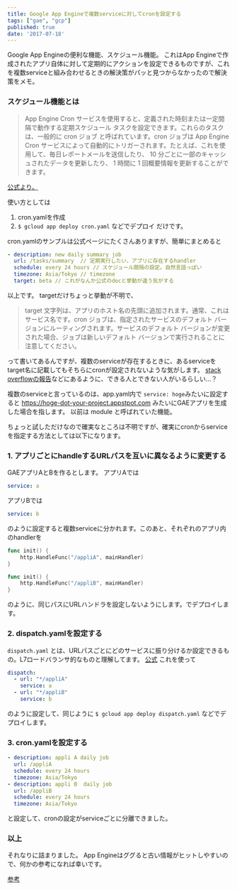 ```yaml
---
title: Google App Engineで複数serviceに対してcronを設定する
tags: ["gae", "gcp"]
published: true
date: '2017-07-18'
---
```



Google App Engineの便利な機能、スケジュール機能。
これはApp Engineで作成されたアプリ自体に対して定期的にアクションを設定できるものですが、これを複数serviceと組み合わせるときの解決策がパッと見つからなかったので解決策をメモ。

### スケジュール機能とは

>App Engine Cron サービスを使用すると、定義された時刻または一定間隔で動作する定期スケジュール タスクを設定できます。これらのタスクは、一般的に cron ジョブ と呼ばれています。cron ジョブは App Engine Cron サービスによって自動的にトリガーされます。たとえば、これを使用して、毎日レポートメールを送信したり、 10 分ごとに一部のキャッシュされたデータを更新したり、 1 時間に 1 回概要情報を更新することができます。

[公式より。](https://cloud.google.com/appengine/docs/flexible/nodejs/scheduling-jobs-with-cron-yaml?hl=ja)

使い方としては
1. cron.yamlを作成
1. `$ gcloud app deploy cron.yaml` などでデプロイ
だけです。

cron.yamlのサンプルは公式ページにたくさんありますが、簡単にまとめると

```yaml
- description: new daily summary job
  url: /tasks/summary  // 定期実行したい、アプリに存在するhandler
  schedule: every 24 hours // スケジュール間隔の設定。自然言語っぽい
  timezone: Asia/Tokyo // timezone
  target: beta // これがなんか公式のdocと挙動が違う気がする
```

以上です。 targetだけちょっと挙動が不明で、

>target 文字列は、アプリのホスト名の先頭に追加されます。通常、これはサービス名です。cron ジョブは、指定されたサービスのデフォルト バージョンにルーティングされます。サービスのデフォルト バージョンが変更された場合、ジョブは新しいデフォルト バージョンで実行されることに注意してください。

って書いてあるんですが、複数のserviceが存在するときに、あるserviceをtarget名に記載してもそちらにcronが設定されないような気がします。
[stack overflowの報告](https://stackoverflow.com/questions/18162798/how-do-i-make-cron-work-with-a-specific-app-engine-module)などにあるように、できる人とできない人がいるらしい…？

複数のserviceと言っているのは、app.yaml内で `service: hoge`みたいに設定すると https://hoge-dot-your-project.appstpot.com みたいにGAEアプリを生成した場合を指します。
以前は module と呼ばれていた機能。

ちょっと試しただけなので確実なところは不明ですが、確実にcronからserviceを指定する方法としては以下になります。

### 1\. アプリごとにhandleするURLパスを互いに異なるように変更する

GAEアプリAとBを作るとします。
アプリAでは

```yaml
service: a
```

アプリBでは

```yaml
service: b
```

のように設定すると複数serviceに分かれます。このあと、それぞれのアプリ内のhandlerを

```go
func init() {
    http.HandleFunc("/appliA", mainHandler)
}
```

```go
func init() {
    http.HandleFunc("/appliB", mainHandler)
}
```

のように、同じパスにURLハンドラを設定しないようにします。でデプロイします。

### 2\. dispatch.yamlを設定する

`dispatch.yaml` とは、URLパスごとにどのサービスに振り分けるか設定できるもの。L7ロードバランサ的なものと理解してます。
[公式](https://cloud.google.com/appengine/docs/standard/python/how-requests-are-routed#routing_via_url)
これを使って

```yaml
dispatch:
  - url: "*/appliA"
    service: a
  - url: "*/appliB"
    service: b
```

のように設定して、同じように  `$ gcloud app deploy dispatch.yaml` などでデプロイします。

### 3\. cron.yamlを設定する

```yaml
- description: appli A daily job
  url: /appliA
  schedule: every 24 hours
  timezone: Asia/Tokyo
- description: appli B  daily job
  url: /appliB
  schedule: every 24 hours
  timezone: Asia/Tokyo
```

と設定して、cronの設定がserviceごとに分離できました。

### 以上

それなりに詰まりました。 App Engineはググると古い情報がヒットしやすいので、何かの参考になれば幸いです。

[参考](https://cloud.google.com/appengine/docs/flexible/python/configuration-files)
